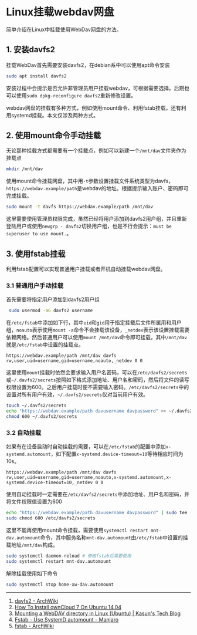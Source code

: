 # Linux挂载webdav网盘

简单介绍在Linux中挂载使用WebDav网盘的方法。

## 1. 安装davfs2 

挂载WebDav首先需要安装davfs2，在debian系中可以使用apt命令安装

```sh
sudo apt install davfs2
```

安装过程中会提示是否允许非管理员用户挂载webdav，可根据需要选择。后期也可以使用`sudo dpkg-reconfigure davfs2`重新修改设置。

webdav网盘的挂载有多种方式，例如使用mount命令、利用fstab挂载，还有利用systemd挂载。本文仅涉及两种方式。

## 2. 使用mount命令手动挂载

无论那种挂载方式都需要有一个挂载点，例如可以新建一个`/mnt/dav`文件夹作为挂载点

```bash
mkdir /mnt/dav
```

使用mount命令挂载网盘，其中用`-t`参数设置挂载文件系统类型为davfs，`https://webdav.example/path`是webdav的地址。根据提示输入账户、密码即可完成挂载。

```bash
sudo mount -t davfs https://webdav.example/path /mnt/dav
```

这里需要使用管理员权限完成，虽然已经将用户添加到davfs2用户组，并且重新登陆用户或使用`newgrp - davfs2`切换用户组，也是不行会提示：`must be superuser to use mount.`。

## 3. 使用fstab挂载

利用fstab配置可以实现普通用户挂载或者开机自动挂载webdav网盘。

### 3.1 普通用户手动挂载

首先需要将指定用户添加到davfs2用户组

```sh
 sudo usermod -aG davfs2 username
```

在`/etc/fstab`中添加如下行，其中`uid`和`gid`用于指定挂载后文件所属用和用户组，`noauto`表示使用`mount -a`命令不会挂载该设备，`_netdev`表示该设置挂载需要依赖网络。然后普通用户可以使用`mount /mnt/dav`命令即可挂载，其中`/mnt/dav`就是`/etc/fstab`中设置的挂载点。

```
https://webdav.example/path /mnt/dav davfs rw,user,uid=username,gid=username,noauto,_netdev 0 0 
```

这里使用`mount`挂载时依然会要求输入用户名密码，可以在`/etc/davfs2/secrets`或`~/.davfs2/secrets`按照如下格式添加地址、用户名和密码，然后将文件的读写权限设置为600。之后用户挂载时便不需要输入密码。`/etc/davfs2/secrets`中的设置对所有用户有效，`~/.davfs2/secrets`仅对当前用户有效。

```sh
touch ~/.davfs2/secrets
echo "https://webdav.example/path davusername davpassword" >> ~/.davfs2/secrets
chmod 600 ~/.davfs2/secrets
```

### 3.2 自动挂载

如果有在设备启动时自动挂载的需要，可以在`/etc/fstab`的配置中添加`x-systemd.automount`，如下配置`x-systemd.device-timeout=10`等待相应时间为10s。

```
https://webdav.example/path /mnt/dav davfs rw,user,uid=username,gid=username,noauto,x-systemd.automount,x-systemd.device-timeout=10,_netdev 0 0 
```

使用自动挂载时一定需要在`/etc/davfs2/secrets`中添加地址、用户名和密码，并将文件权限值设置为600

```sh
echo "https://webdav.example/path davusername davpassword" | sudo tee -a /etc/davfs2/secrets
sudo chmod 600 /etc/davfs2/secrets
```

这里不能再使用mount命令挂载，需要使用`systemctl restart mnt-dav.automount`命令，其中服务名称`mnt-dav.automount`由`/etc/fstab`中设置的挂载地址`/mnt/dav`构成。

```sh
sudo systemctl daemon-reload # 修改fstab后需要使用
sudo systemctl restart mnt-dav.automount
```

解除挂载使用如下命令
```sh
sudo systemctl stop home-xw-dav.automount
```

---

1. [davfs2 - ArchWiki](https://wiki.archlinux.org/title/Davfs2)
2. [How To Install ownCloud 7 On Ubuntu 14.04](https://www.howtoforge.com/how-to-install-owncloud-7-on-ubuntu-14.04)
3. [Mounting a WebDAV directory in Linux (Ubuntu) | Kasun's Tech Blog](https://techiech.blogspot.com/2013/04/mounting-webdav-directory-in-linux.html)
4. [Fstab - Use SystemD automount - Manjaro](https://wiki.manjaro.org/index.php/Fstab_-_Use_SystemD_automount)
5. [fstab - ArchWiki](https://wiki.archlinux.org/title/fstab)